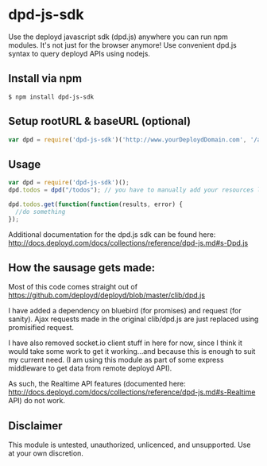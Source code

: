 dpd-js-sdk
==========

Use the deployd javascript sdk (dpd.js) anywhere you can run npm modules. It's not just for the browser anymore! Use convenient dpd.js syntax to query deployd APIs using nodejs.

## Install via npm

```Shell
$ npm install dpd-js-sdk
```

## Setup rootURL & baseURL (optional)

```JavaScript
var dpd = require('dpd-js-sdk')('http://www.yourDeploydDomain.com', '/api' );
```

## Usage

```JavaScript
var dpd = require('dpd-js-sdk')();
dpd.todos = dpd("/todos"); // you have to manually add your resources like so

dpd.todos.get(function(function(results, error) {
  //do something
});

```

Additional documentation for the dpd.js sdk can be found here:
http://docs.deployd.com/docs/collections/reference/dpd-js.md#s-Dpd.js

## How the sausage gets made:

Most of this code comes straight out of https://github.com/deployd/deployd/blob/master/clib/dpd.js

I have added a dependency on bluebird (for promises) and request (for sanity). Ajax requests made in the original clib/dpd.js are just replaced using promisified request.

I have also removed socket.io client stuff in here for now, since I think it would take some work to get it working...and because this is enough to suit my current need. (I am using this module as part of some express middleware to get data from remote deployd API).

As such, the  Realtime API features (documented here: http://docs.deployd.com/docs/collections/reference/dpd-js.md#s-Realtime API) do not work.

## Disclaimer

This module is untested, unauthorized, unlicenced, and unsupported. Use at your own discretion.
